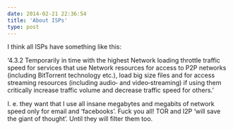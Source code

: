 ```yaml
---
date: 2014-02-21 22:36:54
title: 'About ISPs'
type: post
---
```


I think all ISPs have something like this:

‘4.3.2 Temporarily in time with the highest Network loading throttle traffic speed for services that
use Network resources for access to P2P networks (including BitTorrent technology etc.), load big
size files and for access streaming resources (including audio‐ and video‐streaming) if using them
critically increase traffic volume and decrease traffic speed for others.’

I. e. they want that I use all insane megabytes and megabits of network speed only for email and
‘facebooks’. Fuck you all! TOR and I2P ‘will save the giant of thought’. Until they will filter them
too.
